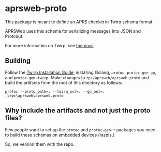 # aprsweb-proto

This package is meant to define an APRS checkin in Twirp schema format.

APRSWeb uses this schema for serializing messages into JSON and Protobuf.

For more information on Twirp, see [the docs](https://twitchtv.github.io/twirp/docs/intro.html)

## Building
Follow the [Twirp Installation Guide](https://twitchtv.github.io/twirp/docs/install.html), installing Golang, `protoc`, `protoc-gen-go`, and `protoc-gen-twirp`.
Make changes to `rpc/aprsweb/aprsweb.proto` and build the artifacts from the root of this directory as follows:

```
protoc --proto_path=. --twirp_out=. --go_out=. .\rpc\aprsweb\aprsweb.proto
```
## Why include the artifacts and not just the proto files?
Few people want to set up the `protoc` and `protoc-gen-*` packages you need to build these schemas on embedded devices (raspis.)

So, we version them with the repo.
